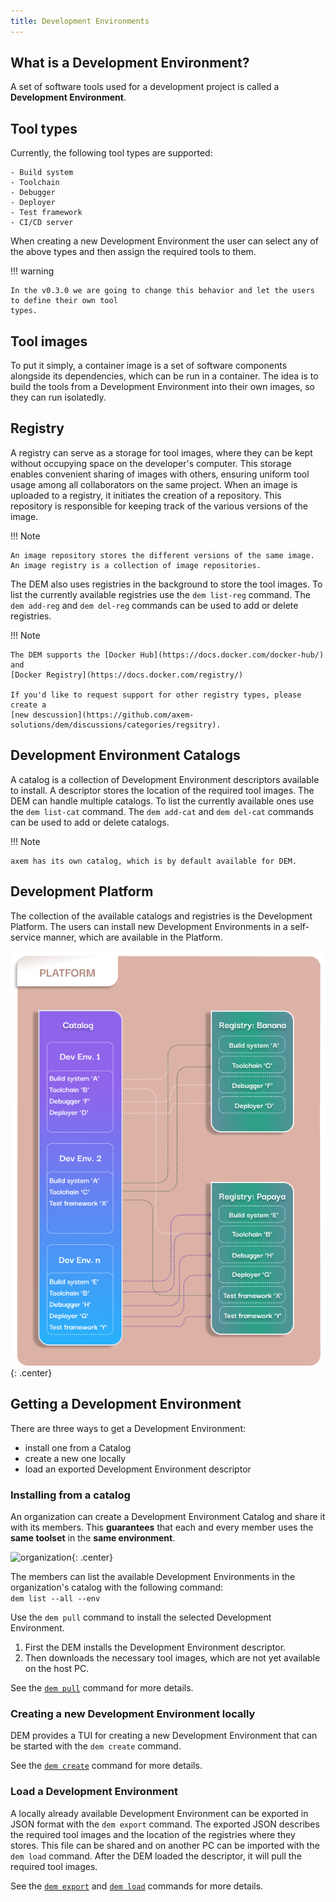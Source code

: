 ```yaml
---
title: Development Environments
---
```


## What is a Development Environment?
A set of software tools used for a development project is called a **Development Environment**.

## Tool types
Currently, the following tool types are supported:

    - Build system
    - Toolchain
    - Debugger
    - Deployer
    - Test framework
    - CI/CD server

When creating a new Development Environment the user can select any of the above types and then 
assign the required tools to them. 

!!! warning

    In the v0.3.0 we are going to change this behavior and let the users to define their own tool 
    types.

## Tool images
To put it simply, a container image is a set of software components alongside its dependencies, 
which can be run in a container. The idea is to build the tools from a Development Environment into 
their own images, so they can run isolatedly.

## Registry

A registry can serve as a storage for tool images, where they can be kept without occupying space on 
the developer's computer. This storage enables convenient sharing of images with others, ensuring 
uniform tool usage among all collaborators on the same project.
When an image is uploaded to a registry, it initiates the creation of a repository. This repository 
is responsible for keeping track of the various versions of the image.

!!! Note

    An image repository stores the different versions of the same image.  
    An image registry is a collection of image repositories.

The DEM also uses registries in the background to store the tool images. To list the currently 
available registries use the `dem list-reg` command. The `dem add-reg` and `dem del-reg` commands 
can be used to add or delete registries.

!!! Note

    The DEM supports the [Docker Hub](https://docs.docker.com/docker-hub/) and 
    [Docker Registry](https://docs.docker.com/registry/)

    If you'd like to request support for other registry types, please create a 
    [new descussion](https://github.com/axem-solutions/dem/discussions/categories/regsitry).

## Development Environment Catalogs
A catalog is a collection of Development Environment descriptors available to install.  A descriptor 
stores the location of the required tool images.  The DEM can handle multiple catalogs. To list the 
currently available ones use the `dem list-cat` command. The `dem add-cat` and `dem del-cat` 
commands can be used to add or delete catalogs.

!!! Note

    axem has its own catalog, which is by default available for DEM.

## Development Platform
The collection of the available catalogs and registries is the Development Platform. The users can 
install new Development Environments in a self-service manner, which are available in the Platform.

![platform](wp-content/platform.png){: .center}

## Getting a Development Environment
There are three ways to get a Development Environment: 

- install one from a Catalog 
- create a new one locally
- load an exported Development Environment descriptor

### **Installing from a catalog**
An organization can create a Development Environment Catalog and share it with its members. This 
**guarantees** that each and every member uses the **same toolset** in the **same environment**. 

![organization](wp-content/organization.png){: .center}

The members can list the available Development Environments in the organization's catalog with the 
following command:  
`dem list --all --env`

Use the `dem pull` command to install the selected Development Environment.

1. First the DEM installs the Development Environment descriptor.
2. Then downloads the necessary tool images, which are not yet available on the host PC.

See the [`dem pull`](commands.md#dem-pull-dev_env_name) command for more details.

### **Creating a new Development Environment locally**
DEM provides a TUI for creating a new Development Environment that can be started with the 
`dem create` command.

See the [`dem create`](commands.md#dem-create-dev_env_name) command for more details.

### Load a Development Environment
A locally already available Development Environment can be exported in JSON format with the 
`dem export` command. The exported JSON describes the required tool images and the location of the 
registries where they stores. This file can be shared and on another PC can be imported with the 
`dem load` command. After the DEM loaded the descriptor, it will pull the required tool images.

See the [`dem export`](commands.md#dem-export-dev_env_name) and 
[`dem load`](commands.md#dem-load-dev_env_name) commands for more details.